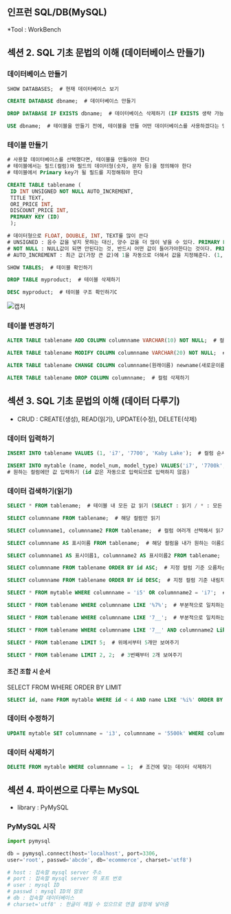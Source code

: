 인프런 SQL/DB(MySQL)  
-------------------------------------------------------------------
*Tool : WorkBench

## 섹션 2. SQL 기초 문법의 이해 (데이터베이스 만들기)  

### 데이터베이스 만들기
~~~sql
SHOW DATABASES;  # 현재 데이터베이스 보기

CREATE DATABASE dbname;  # 데이터베이스 만들기

DROP DATABASE IF EXISTS dbname;  # 데이터베이스 삭제하기 (IF EXISTS 생략 가능)

USE dbname;  # 테이블을 만들기 전에, 테이블을 만들 어떤 데이터베이스를 사용하겠다는 명령을 해야한다
~~~

### 테이블 만들기
~~~sql
# 사용할 데이터베이스를 선택했다면, 테이블을 만들어야 한다
# 테이블에서는 필드(컬럼)와 필드의 데이터형(숫자, 문자 등)을 정의해야 한다
# 테이블에서 Primary key가 될 필드를 지정해줘야 한다

CREATE TABLE tablename (
 ID INT UNSIGNED NOT NULL AUTO_INCREMENT,
 TITLE TEXT,
 ORI_PRICE INT,
 DISCOUNT_PRICE INT,
 PRIMARY KEY (ID)
 );

# 데이터형으로 FLOAT, DOUBLE, INT, TEXT를 많이 쓴다
# UNSIGNED : 음수 값을 넣지 못하는 대신, 양수 값을 더 많이 넣을 수 있다. PRIMARY KEY 값의 경우 많이 한다.
# NOT NULL : NULL값이 되면 안된다는 것, 반드시 어떤 값이 들어가야한다는 것이다. PRIMARY KEY는 자동으로 NOT NULL이 된다.
# AUTO_INCREMENT : 최근 값(가장 큰 값)에 1을 자동으로 더해서 값을 지정해준다. (1, 2, 3 --> 4)

SHOW TABLES;  # 테이블 확인하기

DROP TABLE myproduct;  # 테이블 삭제하기

DESC myproduct;  # 테이블 구조 확인하기C
~~~

![캡처](https://user-images.githubusercontent.com/58073455/77239926-83da5300-6c23-11ea-996d-103a53f577bd.PNG)

### 테이블 변경하기
~~~sql
ALTER TABLE tablename ADD COLUMN columnname VARCHAR(10) NOT NULL;  # 컬럼 추가하기

ALTER TABLE tablename MODIFY COLUMN columnname VARCHAR(20) NOT NULL;  # 컬럼의 데이터 타입 변경하기

ALTER TABLE tablename CHANGE COLUMN columnname(원래이름) newname(새로운이름) VARCHAR(10);  # 컬럼명, 컬럼의 데이터 타입 변경하기

ALTER TABLE tablename DROP COLUMN columnname;  # 컬럼 삭제하기
~~~


## 섹션 3. SQL 기초 문법의 이해 (데이터 다루기)
- CRUD : CREATE(생성), READ(읽기), UPDATE(수정), DELETE(삭제)

### 데이터 입력하기
~~~sql
INSERT INTO tablename VALUES (1, 'i7', '7700', 'Kaby Lake');  # 컬럼 순서대로 값 입력하기 (모든 컬럼에 값 지정)

INSERT INTO mytable (name, model_num, model_type) VALUES('i7', '7700k', 'Kaby Lake');  
# 원하는 컬럼에만 값 입력하기 (id 값은 자동으로 입력되므로 입력하지 않음)
~~~

### 데이터 검색하기(읽기)
~~~sql
SELECT * FROM tablename;  # 테이블 내 모든 값 읽기 (SELECT : 읽기 / * : 모든 컬럼)

SELECT columnname FROM tablename;  # 해당 컬럼만 읽기

SELECT columnname1, columnname2 FROM tablename;  # 컬럼 여러개 선택해서 읽기

SELECT columnname AS 표시이름 FROM tablename;  # 해당 컬럼을 내가 원하는 이름으로 표시해서 읽기

SELECT columnname1 AS 표시이름1, columnname2 AS 표시이름2 FROM tablename;  # 컬럼 여러개를 내가 원하는 이름으로 표시해서 읽기
~~~

~~~sql
SELECT columnname FROM tablename ORDER BY id ASC;  # 지정 컬럼 기준 오름차순 정렬 (문자열로 된 컬럼을 기준으로 하는 것도 가능)

SELECT columnname FROM tablename ORDER BY id DESC;  # 지정 컬럼 기준 내림차순 정렬
~~~

~~~sql
SELECT * FROM mytable WHERE columnname = 'i5' OR columnname2 = 'i7';  # 조건에 맞는 데이터 가져오기

SELECT * FROM tablename WHERE columnname LIKE '%7%';  # 부분적으로 일치하는 데이터 가져오기 (7을 포함한 경우)

SELECT * FROM tablename WHERE columnname LIKE '7__';  # 부분적으로 일치하는 데이터 가져오기 (7로 시작하고 뒤에 두글자가 붙는 경우)

SELECT * FROM tablename WHERE columnname LIKE '7__' AND columnname2 Like '%6%';  # 부분적으로 일치하는 데이터 가져오기
~~~

~~~sql
SELECT * FROM tablename LIMIT 5;  # 위에서부터 5개만 보여주기

SELECT * FROM tablename LIMIT 2, 2;  # 3번째부터 2개 보여주기
~~~

#### 조건 조합 시 순서
SELECT FROM WHERE ORDER BY LIMIT
~~~sql
SELECT id, name FROM mytable WHERE id < 4 AND name LIKE '%i%' ORDER BY name DESC LIMIT 2;
~~~

### 데이터 수정하기
~~~sql
UPDATE mytable SET columnname = 'i3', columnname = '5500k' WHERE columnname = 3;  # 조건에 맞는 데이터의 값 수정하기
~~~

### 데이터 삭제하기
~~~sql
DELETE FROM mytable WHERE columnname = 1;  # 조건에 맞는 데이터 삭제하기
~~~

## 섹션 4. 파이썬으로 다루는 MySQL
- library : PyMySQL 

### PyMySQL 시작
~~~python
import pymysql

db = pymysql.connect(host='localhost', port=3306, 
user='root', passwd='abcde', db='ecommerce', charset='utf8')

# host : 접속할 mysql server 주소
# port : 접속할 mysql server 의 포트 번호
# user : mysql ID
# passwd : mysql ID의 암호
# db : 접속할 데이터베이스
# charset='utf8' : 한글이 깨질 수 있으므로 연결 설정에 넣어줌
~~~





















